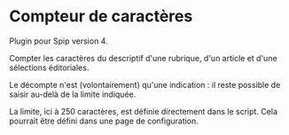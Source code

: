 # Compteur de caractères
Plugin pour Spip version 4.

Compter les caractères du descriptif d'une rubrique, d'un article et d'une sélections éditoriales.

Le décompte n'est (volontairement) qu'une indication : il reste possible de saisir au-delà de la limite indiquée.

La limite, ici à 250 caractères, est définie directement dans le script. Cela pourrait être défini dans une page de configuration.
